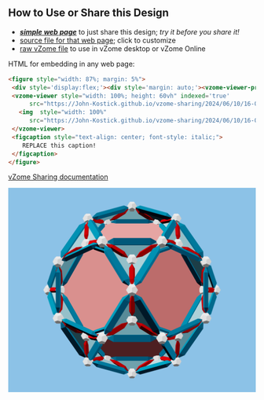 
## How to Use or Share this Design

 - [***simple web page***](<https://John-Kostick.github.io/vzome-sharing/2024/06/10/16-07-48-260Z-Twelve-squat-pentagonal-antiprisms/>) to just share this design; *try it before you share it!*
 - [source file for that web page](<https://github.com/John-Kostick/vzome-sharing/edit/main/2024/06/10/16-07-48-260Z-Twelve-squat-pentagonal-antiprisms/index.md>); click to customize
 - [raw vZome file](<https://raw.githubusercontent.com/John-Kostick/vzome-sharing/main/2024/06/10/16-07-48-260Z-Twelve-squat-pentagonal-antiprisms/Twelve-squat-pentagonal-antiprisms.vZome>) to use in vZome desktop or vZome Online
 
 HTML for embedding in any web page:
 ```html
<figure style="width: 87%; margin: 5%">
  <div style='display:flex;'><div style='margin: auto;'><vzome-viewer-previous label='prev step'></vzome-viewer-previous><vzome-viewer-next label='next step'></vzome-viewer-next></div></div>
  <vzome-viewer style="width: 100%; height: 60vh" indexed='true'
       src="https://John-Kostick.github.io/vzome-sharing/2024/06/10/16-07-48-260Z-Twelve-squat-pentagonal-antiprisms/Twelve-squat-pentagonal-antiprisms.vZome" >
    <img  style="width: 100%"
       src="https://John-Kostick.github.io/vzome-sharing/2024/06/10/16-07-48-260Z-Twelve-squat-pentagonal-antiprisms/Twelve-squat-pentagonal-antiprisms.png" >
  </vzome-viewer>
  <figcaption style="text-align: center; font-style: italic;">
     REPLACE this caption!
  </figcaption>
</figure>

 ```

[vZome Sharing documentation](https://vzome.github.io/vzome/sharing.html#how-it-works)

![Image](<Twelve-squat-pentagonal-antiprisms.png>)

